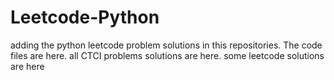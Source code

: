 # Leetcode-Python
adding the python leetcode problem solutions in this repositories. 
The code files are here.
all CTCI problems solutions are here.
some leetcode solutions are here










































































































































































































































































































































































































































































































































































































































































































































































































































































































































































































































































































































































